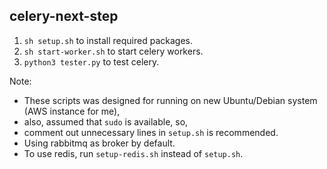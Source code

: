 ## celery-next-step

1. `sh setup.sh` to install required packages.
2. `sh start-worker.sh` to start celery workers.
3. `python3 tester.py` to test celery.

Note:
- These scripts was designed for running on new Ubuntu/Debian system (AWS instance for me), 
- also, assumed that `sudo` is available, so,
- comment out unnecessary lines in `setup.sh` is recommended.
- Using rabbitmq as broker by default.
- To use redis, run `setup-redis.sh` instead of `setup.sh`.
